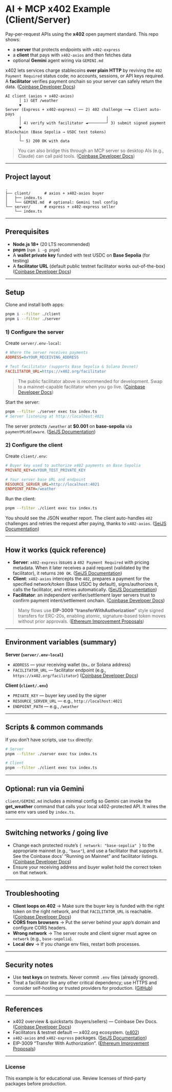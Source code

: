 # AI + MCP x402 Example (Client/Server)

Pay-per-request APIs using the **x402** open payment standard.
This repo shows:

* a **server** that protects endpoints with `x402-express`
* a **client** that pays with `x402-axios` and then fetches data
* optional **Gemini** agent wiring via `GEMINI.md`

x402 lets services charge stablecoins **over plain HTTP** by reviving the `402 Payment Required` status code; no accounts, sessions, or API keys required. A **facilitator** verifies payment onchain so your server can safely return the data. ([Coinbase Developer Docs][1])

```
AI client (axios + x402-axios)
      │ 1) GET /weather
      ▼
Server (Express + x402-express) ── 2) 402 challenge ──► Client auto-pays
      │                                     │
      │ 4) verify with facilitator ◄────────┘ 3) submit signed payment
      ▼
Blockchain (Base Sepolia → USDC test tokens)
      │
      └─ 5) 200 OK with data
```

> You can also bridge this through an MCP server so desktop AIs (e.g., Claude) can call paid tools. ([Coinbase Developer Docs][2])

---

## Project layout

```
.
├── client/      # axios + x402-axios buyer
│   ├── index.ts
│   └── GEMINI.md  # optional: Gemini tool config
└── server/      # express + x402-express seller
    └── index.ts
```

---

## Prerequisites

* **Node.js 18+** (20 LTS recommended)
* **pnpm** (`npm i -g pnpm`)
* A **wallet private key** funded with test USDC on **Base Sepolia** (for testing)
* A **facilitator URL** (default public testnet facilitator works out-of-the-box) ([Coinbase Developer Docs][3])

---

## Setup

Clone and install both apps:

```bash
pnpm i --filter ./client
pnpm i --filter ./server
```

### 1) Configure the server

Create `server/.env-local`:

```ini
# Where the server receives payments
ADDRESS=0xYOUR_RECEIVING_ADDRESS

# Test facilitator (supports Base Sepolia & Solana Devnet)
FACILITATOR_URL=https://x402.org/facilitator
```

> The public facilitator above is recommended for development. Swap to a mainnet-capable facilitator when you go live. ([Coinbase Developer Docs][3])

Start the server:

```bash
pnpm --filter ./server exec tsx index.ts
# Server listening at http://localhost:4021
```

The server protects `/weather` at **$0.001** on **base-sepolia** via `paymentMiddleware`. ([SeiJS Documentation][4])

### 2) Configure the client

Create `client/.env`:

```ini
# Buyer key used to authorize x402 payments on Base Sepolia
PRIVATE_KEY=0xYOUR_TEST_PRIVATE_KEY

# Your server base URL and endpoint
RESOURCE_SERVER_URL=http://localhost:4021
ENDPOINT_PATH=/weather
```

Run the client:

```bash
pnpm --filter ./client exec tsx index.ts
```

You should see the JSON weather report. The client auto-handles `402` challenges and retries the request after paying, thanks to `x402-axios`. ([SeiJS Documentation][5])

---

## How it works (quick reference)

* **Server**: `x402-express` issues a `402 Payment Required` with pricing metadata. When it later receives a paid request (validated by the facilitator), it returns `200 OK`. ([SeiJS Documentation][4])
* **Client**: `x402-axios` intercepts the `402`, prepares a payment for the specified network/token (Base USDC by default), signs/authorizes it, calls the facilitator, and retries automatically. ([SeiJS Documentation][5])
* **Facilitator**: an independent verifier/settlement layer servers trust to confirm payment intent/settlement onchain. ([Coinbase Developer Docs][6])

> Many flows use **EIP-3009 “transferWithAuthorization”** style signed transfers for ERC-20s, enabling atomic, signature-based token moves without prior approvals. ([Ethereum Improvement Proposals][7])

---

## Environment variables (summary)

**Server (`server/.env-local`)**

* `ADDRESS` — your receiving wallet (`0x…` or Solana address)
* `FACILITATOR_URL` — facilitator endpoint (e.g., `https://x402.org/facilitator`) ([Coinbase Developer Docs][3])

**Client (`client/.env`)**

* `PRIVATE_KEY` — buyer key used by the signer
* `RESOURCE_SERVER_URL` — e.g., `http://localhost:4021`
* `ENDPOINT_PATH` — e.g., `/weather`

---

## Scripts & common commands

If you don’t have scripts, use `tsx` directly:

```bash
# Server
pnpm --filter ./server exec tsx index.ts

# Client
pnpm --filter ./client exec tsx index.ts
```

---

## Optional: run via Gemini

`client/GEMINI.md` includes a minimal config so Gemini can invoke the **get_weather** command that calls your local x402-protected API. It wires the same env vars used by `index.ts`.

---

## Switching networks / going live

* Change each protected route’s `{ network: "base-sepolia" }` to the appropriate mainnet (e.g., `"base"`), and use a facilitator that supports it. See the Coinbase docs’ “Running on Mainnet” and facilitator listings. ([Coinbase Developer Docs][8])
* Ensure your receiving address and buyer wallet hold the correct token on that network.

---

## Troubleshooting

* **Client loops on 402** → Make sure the buyer key is funded with the right token on the right network, and that `FACILITATOR_URL` is reachable. ([Coinbase Developer Docs][9])
* **CORS from browsers** → Put the server behind your app’s domain and configure CORS headers.
* **Wrong network** → The server route and client signer must agree on `network` (e.g., `base-sepolia`).
* **Local dev** → If you change env files, restart both processes.

---

## Security notes

* Use **test keys** on testnets. Never commit `.env` files (already ignored).
* Treat a facilitator like any other critical dependency; use HTTPS and consider self-hosting or trusted providers for production. ([GitHub][10])

---

## References

* x402 overview & quickstarts (buyers/sellers) — Coinbase Dev Docs. ([Coinbase Developer Docs][1])
* Facilitators & testnet default — x402.org ecosystem. ([x402][11])
* `x402-axios` and `x402-express` packages. ([SeiJS Documentation][5])
* EIP-3009 “Transfer With Authorization”. ([Ethereum Improvement Proposals][7])

---

### License

This example is for educational use. Review licenses of third-party packages before production.

[1]: https://docs.cdp.coinbase.com/x402/welcome?utm_source=chatgpt.com "Welcome to x402 - Coinbase Developer Documentation"
[2]: https://docs.cdp.coinbase.com/x402/mcp-server?utm_source=chatgpt.com "MCP Server with x402 - Coinbase Developer Documentation"
[3]: https://docs.cdp.coinbase.com/x402/network-support?utm_source=chatgpt.com "Network & Token Support - x402"
[4]: https://sei-js.docs.sei.io/x402/packages/x402-express?utm_source=chatgpt.com "x402-express - SeiJS Documentation"
[5]: https://sei-js.docs.sei.io/x402/packages/x402-axios?utm_source=chatgpt.com "x402-axios - SeiJS Documentation"
[6]: https://docs.cdp.coinbase.com/x402/core-concepts/facilitator?utm_source=chatgpt.com "Facilitator - Coinbase Developer Documentation"
[7]: https://eips.ethereum.org/EIPS/eip-3009?utm_source=chatgpt.com "ERC-3009: Transfer With Authorization"
[8]: https://docs.cdp.coinbase.com/x402/quickstart-for-sellers?utm_source=chatgpt.com "Quickstart for Sellers - Coinbase Developer Documentation"
[9]: https://docs.cdp.coinbase.com/x402/quickstart-for-buyers?utm_source=chatgpt.com "Quickstart for Buyers - x402"
[10]: https://github.com/x402-rs/x402-rs?utm_source=chatgpt.com "x402-rs/x402-rs: x402 payments in Rust"
[11]: https://www.x402.org/ecosystem?utm_source=chatgpt.com "Explore the x402 Ecosystem"
